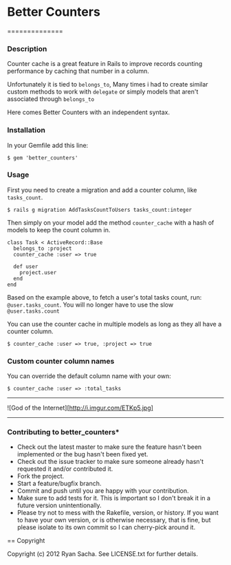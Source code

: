 # Better Counters
==============

### Description

Counter cache is a great feature in Rails to improve records counting performance by caching that number in a column.

Unfortunately it is tied to `belongs_to`, Many times i had to create similar custom methods to work with `delegate` or simply models that aren't associated through `belongs_to`

Here comes Better Counters with an independent syntax.

### Installation

In your Gemfile add this line:

    $ gem 'better_counters'

### Usage

First you need to create a migration and add a counter column, like `tasks_count`.

    $ rails g migration AddTasksCountToUsers tasks_count:integer

Then simply on your model add the method `counter_cache` with a hash of models to keep the count column in.

    class Task < ActiveRecord::Base
      belongs_to :project
      counter_cache :user => true

      def user
        project.user
      end
    end

Based on the example above, to fetch a user's total tasks count, run: `@user.tasks_count`.
You will no longer have to use the slow `@user.tasks.count`

You can use the counter cache in multiple models as long as they all have a counter column.

    $ counter_cache :user => true, :project => true

### Custom counter column names

You can override the default column name with your own:

    $ counter_cache :user => :total_tasks

* * *

![God of the Internet][http://i.imgur.com/ETKp5.jpg]

* * *

### Contributing to better_counters*
 
* Check out the latest master to make sure the feature hasn't been implemented or the bug hasn't been fixed yet.
* Check out the issue tracker to make sure someone already hasn't requested it and/or contributed it.
* Fork the project.
* Start a feature/bugfix branch.
* Commit and push until you are happy with your contribution.
* Make sure to add tests for it. This is important so I don't break it in a future version unintentionally.
* Please try not to mess with the Rakefile, version, or history. If you want to have your own version, or is otherwise necessary, that is fine, but please isolate to its own commit so I can cherry-pick around it.

== Copyright

Copyright (c) 2012 Ryan Sacha. See LICENSE.txt for
further details.


